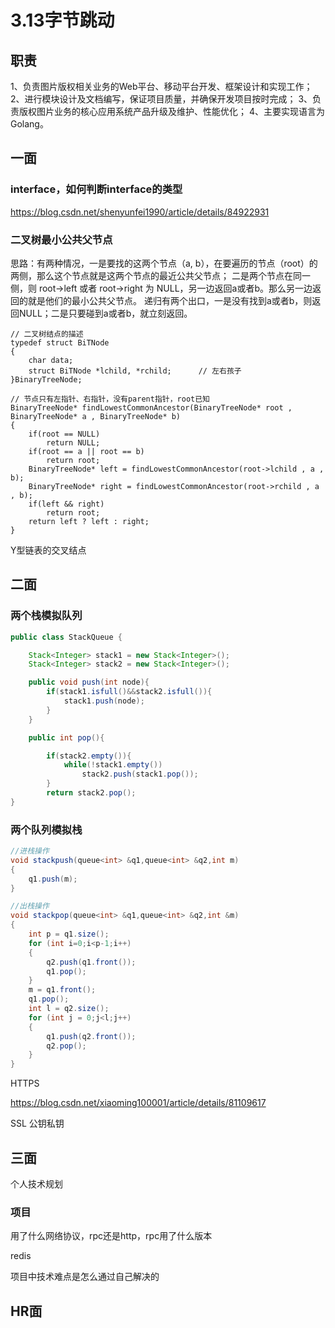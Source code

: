 # 3.13字节跳动

## 职责

1、负责图片版权相关业务的Web平台、移动平台开发、框架设计和实现工作；
2、进行模块设计及文档编写，保证项目质量，并确保开发项目按时完成；
3、负责版权图片业务的核心应用系统产品升级及维护、性能优化；
4、主要实现语言为Golang。

## 一面

### interface，如何判断interface的类型

https://blog.csdn.net/shenyunfei1990/article/details/84922931

### 二叉树最小公共父节点

思路：有两种情况，一是要找的这两个节点（a, b），在要遍历的节点（root）的两侧，那么这个节点就是这两个节点的最近公共父节点；
二是两个节点在同一侧，则 root->left 或者 root->right 为 NULL，另一边返回a或者b。那么另一边返回的就是他们的最小公共父节点。
递归有两个出口，一是没有找到a或者b，则返回NULL；二是只要碰到a或者b，就立刻返回。

```
// 二叉树结点的描述
typedef struct BiTNode  
{  
    char data;  
    struct BiTNode *lchild, *rchild;      // 左右孩子  
}BinaryTreeNode;

// 节点只有左指针、右指针，没有parent指针，root已知
BinaryTreeNode* findLowestCommonAncestor(BinaryTreeNode* root , BinaryTreeNode* a , BinaryTreeNode* b)
{
    if(root == NULL)
        return NULL;
    if(root == a || root == b)
        return root;
    BinaryTreeNode* left = findLowestCommonAncestor(root->lchild , a , b);
    BinaryTreeNode* right = findLowestCommonAncestor(root->rchild , a , b);
    if(left && right)
        return root;
    return left ? left : right;
}
```

Y型链表的交叉结点

## 二面

### 两个栈模拟队列

```java
public class StackQueue {

    Stack<Integer> stack1 = new Stack<Integer>();
    Stack<Integer> stack2 = new Stack<Integer>();

    public void push(int node){
        if(stack1.isfull()&&stack2.isfull()){
            stack1.push(node);
        }
    }

    public int pop(){

        if(stack2.empty()){
            while(!stack1.empty())
                stack2.push(stack1.pop());
        }
        return stack2.pop();
}
```

### 两个队列模拟栈

```java
//进栈操作
void stackpush(queue<int> &q1,queue<int> &q2,int m)
{
    q1.push(m);
}

//出栈操作
void stackpop(queue<int> &q1,queue<int> &q2,int &m)
{
    int p = q1.size();
    for (int i=0;i<p-1;i++)
    {
        q2.push(q1.front());
        q1.pop();
    }
    m = q1.front();
    q1.pop();
    int l = q2.size();
    for (int j = 0;j<l;j++)
    {
        q1.push(q2.front());
        q2.pop();
    }
}
```

HTTPS

https://blog.csdn.net/xiaoming100001/article/details/81109617

SSL
公钥私钥

## 三面

个人技术规划

### 项目

用了什么网络协议，rpc还是http，rpc用了什么版本

redis

项目中技术难点是怎么通过自己解决的

## HR面